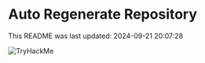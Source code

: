 # Auto Regenerate Repository

This README was last updated: 2024-09-21 20:07:28

 ![TryHackMe](https://tryhackme.com/badge/533634)